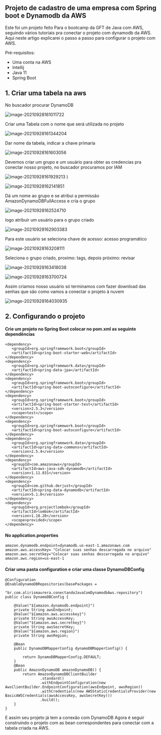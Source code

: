 ## Projeto de cadastro de uma empresa com Spring boot e Dynamodb da AWS

Este foi um projeto feito Para o bootcamp da GFT de Java com AWS, seguindo vários tutoriais pra conectar o projeto com dynamodb da AWS. Aqui neste artigo explicarei o passo a passo para configurar o projeto com AWS.



Pré-requisitos:

- Uma conta na AWS
- Intellij
- Java 11
- Spring Boot



## 1. Criar uma tabela na aws



No buscador procurar DynamoDB

![image-20210928161011722](https://github.com/AlirisMaurera/springBootComDynamoDB/blob/master/imagens/image-20210928161011722.png?raw=true)





Criar uma Tabela com o nome que será utilizada no projeto

![image-20210928161344204](https://github.com/AlirisMaurera/springBootComDynamoDB/blob/master/imagens/image-20210928161344204.png?raw=true)



Dar nome da tabela, indicar a chave primaria

![image-20210928161603056](https://github.com/AlirisMaurera/springBootComDynamoDB/blob/master/imagens/image-20210928161603056.png?raw=true)



Devemos criar um grupo e um usuário para obter as credencias pra conectar nosso projeto, no buscador procuramos por IAM

![image-20210928161929213](https://github.com/AlirisMaurera/springBootComDynamoDB/blob/master/imagens/image-20210928161929213.png?raw=true)
)



![image-20210928162141851](https://github.com/AlirisMaurera/springBootComDynamoDB/blob/master/imagens/image-20210928162141851.png?raw=true)

Dá um nome ao grupo e se atribui a permissão AmazonDynamoDBFullAccess e cria o grupo

![image-20210928162524710](C:\Users\ti\AppData\Roaming\Typora\typora-user-images\image-20210928162524710.png)



logo atribuir um usuário para o grupo criado

![image-20210928162903383](https://github.com/AlirisMaurera/springBootComDynamoDB/blob/master/imagens/image-20210928162903383.png?raw=true)



Para este usuário se seleciona chave de acesso: acesso programático

![image-20210928163208111](https://github.com/AlirisMaurera/springBootComDynamoDB/blob/master/imagens/image-20210928163208111.png?raw=true)

Seleciona o grupo criado, proximo: tags, depois próximo: revisar

![image-20210928163418038](https://github.com/AlirisMaurera/springBootComDynamoDB/blob/master/imagens/image-20210928163418038.png?raw=true)

![image-20210928163700724](https://github.com/AlirisMaurera/springBootComDynamoDB/blob/master/imagens/image-20210928163700724.png?raw=true)



Assim criamos nosso usuário só terminamos com fazer download das senhas que são como vamos a conectar o projeto à nuvem

![image-20210928164030935](https://github.com/AlirisMaurera/springBootComDynamoDB/blob/master/imagens/image-20210928164030935.png?raw=true)





## 2. Configurando o projeto



#### Crie um projeto no Spring Boot colocar no pom.xml as seguinte dependências



```
<dependency>
   <groupId>org.springframework.boot</groupId>
   <artifactId>spring-boot-starter-web</artifactId>
</dependency>
<dependency>
   <groupId>org.springframework.data</groupId>
   <artifactId>spring-data-jpa</artifactId>
</dependency>
<dependency>
   <groupId>org.springframework.boot</groupId>
   <artifactId>spring-boot-autoconfigure</artifactId>
</dependency>
<dependency>
   <groupId>org.springframework.boot</groupId>
   <artifactId>spring-boot-starter-test</artifactId>
   <version>2.5.3</version>
   <scope>test</scope>
</dependency>
<dependency>
   <groupId>org.springframework.boot</groupId>
   <artifactId>spring-boot-autoconfigure</artifactId>
</dependency>
<dependency>
   <groupId>org.springframework.data</groupId>
   <artifactId>spring-data-commons</artifactId>
   <version>2.5.4</version>
</dependency>
<dependency>
   <groupId>com.amazonaws</groupId>
   <artifactId>aws-java-sdk-dynamodb</artifactId>
   <version>1.11.831</version>
</dependency>
<dependency>
   <groupId>com.github.derjust</groupId>
   <artifactId>spring-data-dynamodb</artifactId>
   <version>5.1.0</version>
</dependency>
<dependency>
   <groupId>org.projectlombok</groupId>
   <artifactId>lombok</artifactId>
   <version>1.18.20</version>
   <scope>provided</scope>
</dependency>
```



#### No application.properties

```
amazon.dynamodb.endpoint=dynamodb.us-east-1.amazonaws.com
amazon.aws.accessKey= "Colocar suas senhas descarregada no arquivo"
amazon.aws.secretkey="Colocar suas senhas descarregada no arquivo"
amazon.aws.region=us-east-1
```



#### Criar uma pasta configuration e criar uma classe DynamoDBConfig

```
@Configuration
@EnableDynamoDBRepositories(basePackages =
        "br.com.alirismaurera.conectandoJavaComDynamodbAws.repository")
public class DynamoDBConfig {

    @Value("${amazon.dynamodb.endpoint}")
    private String awsEndpoint;
    @Value("${amazon.aws.accesskey}")
    private String awsAccessKey;
    @Value("${amazon.aws.secretkey}")
    private String awsSecretKey;
    @Value("${amazon.aws.region}")
    private String awsRegion;

    @Bean
    public DynamoDBMapperConfig dynamoDBMapperConfig() {

        return DynamoDBMapperConfig.DEFAULT;
    }
    @Bean
    public AmazonDynamoDB amazonDynamoDB() {
        return AmazonDynamoDBClientBuilder
                .standard()
                .withEndpointConfiguration(new AwsClientBuilder.EndpointConfiguration(awsEndpoint, awsRegion))
                .withCredentials(new AWSStaticCredentialsProvider(new BasicAWSCredentials(awsAccessKey, awsSecretKey)))
                .build();
    }
}
```



E assim seu projeto já tem a conexão com DynamoDB Agora é seguir construindo o projeto com as bean correspondentes para conectar com a tabela criada na AWS.
